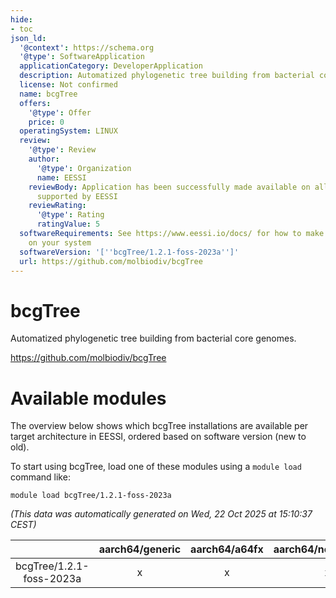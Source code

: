 ```yaml
---
hide:
- toc
json_ld:
  '@context': https://schema.org
  '@type': SoftwareApplication
  applicationCategory: DeveloperApplication
  description: Automatized phylogenetic tree building from bacterial core genomes.
  license: Not confirmed
  name: bcgTree
  offers:
    '@type': Offer
    price: 0
  operatingSystem: LINUX
  review:
    '@type': Review
    author:
      '@type': Organization
      name: EESSI
    reviewBody: Application has been successfully made available on all architectures
      supported by EESSI
    reviewRating:
      '@type': Rating
      ratingValue: 5
  softwareRequirements: See https://www.eessi.io/docs/ for how to make EESSI available
    on your system
  softwareVersion: '[''bcgTree/1.2.1-foss-2023a'']'
  url: https://github.com/molbiodiv/bcgTree
---
```


bcgTree
=======


Automatized phylogenetic tree building from bacterial core genomes.

https://github.com/molbiodiv/bcgTree
# Available modules


The overview below shows which bcgTree installations are available per target architecture in EESSI, ordered based on software version (new to old).

To start using bcgTree, load one of these modules using a `module load` command like:

```shell
module load bcgTree/1.2.1-foss-2023a
```

*(This data was automatically generated on Wed, 22 Oct 2025 at 15:10:37 CEST)*

| |aarch64/generic|aarch64/a64fx|aarch64/neoverse_n1|aarch64/neoverse_v1|aarch64/nvidia/grace|x86_64/generic|x86_64/amd/zen2|x86_64/amd/zen3|x86_64/amd/zen4|x86_64/intel/cascadelake|x86_64/intel/haswell|x86_64/intel/icelake|x86_64/intel/sapphirerapids|x86_64/intel/skylake_avx512|
| :---: | :---: | :---: | :---: | :---: | :---: | :---: | :---: | :---: | :---: | :---: | :---: | :---: | :---: | :---: |
|bcgTree/1.2.1-foss-2023a|x|x|x|x|x|x|x|x|x|x|x|x|x|x|
